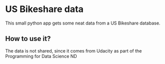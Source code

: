 # US Bikeshare data

This small python app gets some neat data from a US Bikeshare database.

## How to use it?

The data is not shared, since it comes from Udacity as part of the Programming for Data Science ND